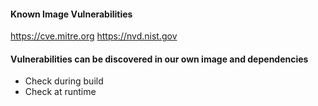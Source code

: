#### Known Image Vulnerabilities

https://cve.mitre.org
https://nvd.nist.gov

#### Vulnerabilities can be discovered in our own image and dependencies

- Check during build
- Check at runtime
